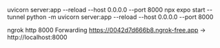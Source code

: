 uvicorn server:app --reload --host 0.0.0.0 --port 8000
npx expo start --tunnel
 python -m uvicorn server:app --reload --host 0.0.0.0 --port 8000


ngrok http 8000
Forwarding   https://0042d7d666b8.ngrok-free.app -> http://localhost:8000    
